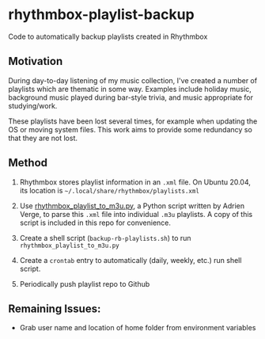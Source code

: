 # rhythmbox-playlist-backup

Code to automatically backup playlists created in Rhythmbox

## Motivation

During day-to-day listening of my music collection, I've created a number of playlists which are thematic in some way.  Examples include holiday music, background music played during bar-style trivia, and music appropriate for studying/work.

These playlists have been lost several times, for example when updating the OS or moving system files.  This work aims to provide some redundancy so that they are not lost.



## Method

1. Rhythmbox stores playlist information in an `.xml` file.  On Ubuntu 20.04, its location is `~/.local/share/rhythmbox/playlists.xml`

2. Use [rhythmbox_playlist_to_m3u.py](https://github.com/adrienverge/rhythmbox_playlist_to_m3u), a Python script written by Adrien Verge, to parse this `.xml` file into individual `.m3u` playlists.  A copy of this script is included in this repo for convenience.

3. Create a shell script (`backup-rb-playlists.sh`) to run `rhythmbox_playlist_to_m3u.py`


4. Create a `crontab` entry to automatically (daily, weekly, etc.) run shell script.  

5.  Periodically push playlist repo to Github



## Remaining Issues:
* Grab user name and location of home folder from environment variables
